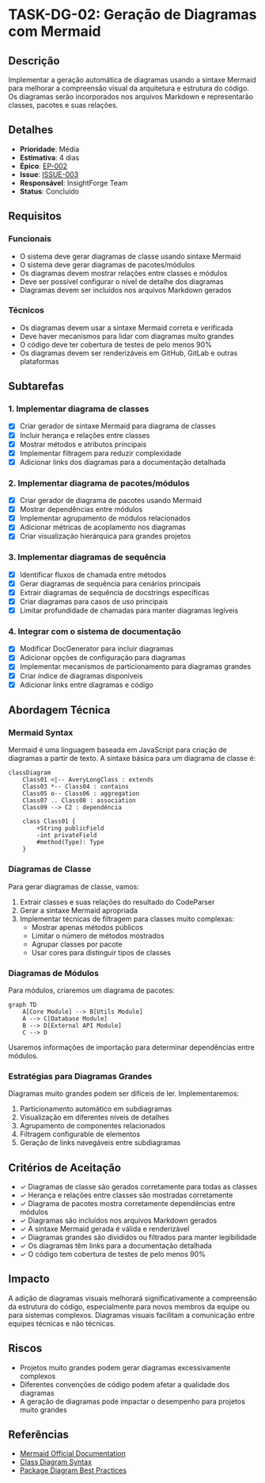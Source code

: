 # TASK-DG-02: Geração de Diagramas com Mermaid

## Descrição
Implementar a geração automática de diagramas usando a sintaxe Mermaid para melhorar a compreensão visual da arquitetura e estrutura do código. Os diagramas serão incorporados nos arquivos Markdown e representarão classes, pacotes e suas relações.

## Detalhes
- **Prioridade**: Média
- **Estimativa**: 4 dias
- **Épico**: [EP-002](../epics/EP-002_documentation_generation.md)
- **Issue**: [ISSUE-003](../issues/ISSUE-003_mermaid_diagrams.md)
- **Responsável**: InsightForge Team
- **Status**: Concluído

## Requisitos

### Funcionais
- O sistema deve gerar diagramas de classe usando sintaxe Mermaid
- O sistema deve gerar diagramas de pacotes/módulos
- Os diagramas devem mostrar relações entre classes e módulos
- Deve ser possível configurar o nível de detalhe dos diagramas
- Diagramas devem ser incluídos nos arquivos Markdown gerados

### Técnicos
- Os diagramas devem usar a sintaxe Mermaid correta e verificada
- Deve haver mecanismos para lidar com diagramas muito grandes
- O código deve ter cobertura de testes de pelo menos 90%
- Os diagramas devem ser renderizáveis em GitHub, GitLab e outras plataformas

## Subtarefas

### 1. Implementar diagrama de classes
- [x] Criar gerador de sintaxe Mermaid para diagrama de classes
- [x] Incluir herança e relações entre classes
- [x] Mostrar métodos e atributos principais
- [x] Implementar filtragem para reduzir complexidade
- [x] Adicionar links dos diagramas para a documentação detalhada

### 2. Implementar diagrama de pacotes/módulos
- [x] Criar gerador de diagrama de pacotes usando Mermaid
- [x] Mostrar dependências entre módulos
- [x] Implementar agrupamento de módulos relacionados
- [x] Adicionar métricas de acoplamento nos diagramas
- [x] Criar visualização hierárquica para grandes projetos

### 3. Implementar diagramas de sequência
- [x] Identificar fluxos de chamada entre métodos
- [x] Gerar diagramas de sequência para cenários principais
- [x] Extrair diagramas de sequência de docstrings específicas
- [x] Criar diagramas para casos de uso principais
- [x] Limitar profundidade de chamadas para manter diagramas legíveis

### 4. Integrar com o sistema de documentação
- [x] Modificar DocGenerator para incluir diagramas
- [x] Adicionar opções de configuração para diagramas
- [x] Implementar mecanismos de particionamento para diagramas grandes
- [x] Criar índice de diagramas disponíveis
- [x] Adicionar links entre diagramas e código

## Abordagem Técnica

### Mermaid Syntax
Mermaid é uma linguagem baseada em JavaScript para criação de diagramas a partir de texto. A sintaxe básica para um diagrama de classe é:

```
classDiagram
    Class01 <|-- AveryLongClass : extends
    Class03 *-- Class04 : contains
    Class05 o-- Class06 : aggregation
    Class07 .. Class08 : association
    Class09 --> C2 : dependência
    
    class Class01 {
        +String publicField
        -int privateField
        #method(Type): Type
    }
```

### Diagramas de Classe
Para gerar diagramas de classe, vamos:
1. Extrair classes e suas relações do resultado do CodeParser
2. Gerar a sintaxe Mermaid apropriada
3. Implementar técnicas de filtragem para classes muito complexas:
   - Mostrar apenas métodos públicos
   - Limitar o número de métodos mostrados
   - Agrupar classes por pacote
   - Usar cores para distinguir tipos de classes

### Diagramas de Módulos
Para módulos, criaremos um diagrama de pacotes:

```
graph TD
    A[Core Module] --> B[Utils Module]
    A --> C[Database Module]
    B --> D[External API Module]
    C --> D
```

Usaremos informações de importação para determinar dependências entre módulos.

### Estratégias para Diagramas Grandes
Diagramas muito grandes podem ser difíceis de ler. Implementaremos:
1. Particionamento automático em subdiagramas
2. Visualização em diferentes níveis de detalhes
3. Agrupamento de componentes relacionados
4. Filtragem configurable de elementos
5. Geração de links navegáveis entre subdiagramas

## Critérios de Aceitação
- ✓ Diagramas de classe são gerados corretamente para todas as classes
- ✓ Herança e relações entre classes são mostradas corretamente
- ✓ Diagrama de pacotes mostra corretamente dependências entre módulos
- ✓ Diagramas são incluídos nos arquivos Markdown gerados
- ✓ A sintaxe Mermaid gerada é válida e renderizável
- ✓ Diagramas grandes são divididos ou filtrados para manter legibilidade
- ✓ Os diagramas têm links para a documentação detalhada
- ✓ O código tem cobertura de testes de pelo menos 90%

## Impacto
A adição de diagramas visuais melhorará significativamente a compreensão da estrutura do código, especialmente para novos membros da equipe ou para sistemas complexos. Diagramas visuais facilitam a comunicação entre equipes técnicas e não técnicas.

## Riscos
- Projetos muito grandes podem gerar diagramas excessivamente complexos
- Diferentes convenções de código podem afetar a qualidade dos diagramas
- A geração de diagramas pode impactar o desempenho para projetos muito grandes

## Referências
- [Mermaid Official Documentation](https://mermaid-js.github.io/mermaid/#/)
- [Class Diagram Syntax](https://mermaid-js.github.io/mermaid/#/classDiagram)
- [Package Diagram Best Practices](https://www.uml-diagrams.org/package-diagrams.html)